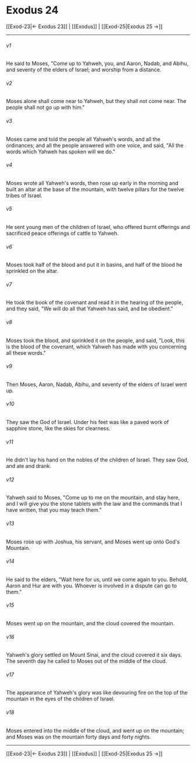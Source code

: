 # Exodus 24

[[Exod-23|← Exodus 23]] | [[Exodus]] | [[Exod-25|Exodus 25 →]]
***



###### v1 
He said to Moses, "Come up to Yahweh, you, and Aaron, Nadab, and Abihu, and seventy of the elders of Israel; and worship from a distance. 

###### v2 
Moses alone shall come near to Yahweh, but they shall not come near. The people shall not go up with him." 

###### v3 
Moses came and told the people all Yahweh's words, and all the ordinances; and all the people answered with one voice, and said, "All the words which Yahweh has spoken will we do." 

###### v4 
Moses wrote all Yahweh's words, then rose up early in the morning and built an altar at the base of the mountain, with twelve pillars for the twelve tribes of Israel. 

###### v5 
He sent young men of the children of Israel, who offered burnt offerings and sacrificed peace offerings of cattle to Yahweh. 

###### v6 
Moses took half of the blood and put it in basins, and half of the blood he sprinkled on the altar. 

###### v7 
He took the book of the covenant and read it in the hearing of the people, and they said, "We will do all that Yahweh has said, and be obedient." 

###### v8 
Moses took the blood, and sprinkled it on the people, and said, "Look, this is the blood of the covenant, which Yahweh has made with you concerning all these words." 

###### v9 
Then Moses, Aaron, Nadab, Abihu, and seventy of the elders of Israel went up. 

###### v10 
They saw the God of Israel. Under his feet was like a paved work of sapphire stone, like the skies for clearness. 

###### v11 
He didn't lay his hand on the nobles of the children of Israel. They saw God, and ate and drank. 

###### v12 
Yahweh said to Moses, "Come up to me on the mountain, and stay here, and I will give you the stone tablets with the law and the commands that I have written, that you may teach them." 

###### v13 
Moses rose up with Joshua, his servant, and Moses went up onto God's Mountain. 

###### v14 
He said to the elders, "Wait here for us, until we come again to you. Behold, Aaron and Hur are with you. Whoever is involved in a dispute can go to them." 

###### v15 
Moses went up on the mountain, and the cloud covered the mountain. 

###### v16 
Yahweh's glory settled on Mount Sinai, and the cloud covered it six days. The seventh day he called to Moses out of the middle of the cloud. 

###### v17 
The appearance of Yahweh's glory was like devouring fire on the top of the mountain in the eyes of the children of Israel. 

###### v18 
Moses entered into the middle of the cloud, and went up on the mountain; and Moses was on the mountain forty days and forty nights.

***
[[Exod-23|← Exodus 23]] | [[Exodus]] | [[Exod-25|Exodus 25 →]]
